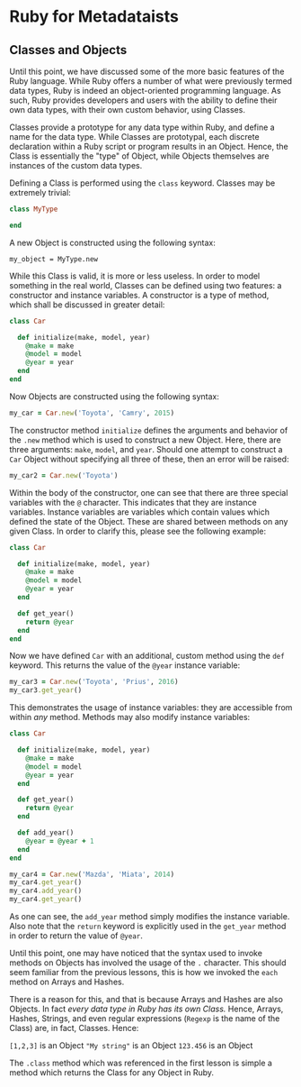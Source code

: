 # Ruby for Metadataists
## Classes and Objects

Until this point, we have discussed some of the more basic features of the Ruby
language.  While Ruby offers a number of what were previously termed data types,
Ruby is indeed an object-oriented programming language.  As such, Ruby provides
developers and users with the ability to define their own data types, with their
own custom behavior, using Classes.

Classes provide a prototype for any data type within Ruby, and define a name for
the data type.  While Classes are prototypal, each discrete declaration within 
a Ruby script or program results in an Object.  Hence, the Class is essentially
the "type" of Object, while Objects themselves are instances of the custom data
types.

Defining a Class is performed using the `class` keyword.  Classes may be
extremely trivial:

```ruby
class MyType

end
```

A new Object is constructed using the following syntax:

```
my_object = MyType.new
```

While this Class is valid, it is more or less useless.  In order to model
something in the real world, Classes can be defined using two features: a
constructor and instance variables.  A constructor is a type of method, which
shall be discussed in greater detail:

```ruby
class Car

  def initialize(make, model, year)
    @make = make
    @model = model
    @year = year
  end
end
```

Now Objects are constructed using the following syntax:

```ruby
my_car = Car.new('Toyota', 'Camry', 2015)
```

The constructor method `initialize` defines the arguments and behavior of the
`.new` method which is used to construct a new Object.  Here, there are three
arguments: `make`, `model`, and `year`.  Should one attempt to construct a `Car`
Object without specifying all three of these, then an error will be raised:

```ruby
my_car2 = Car.new('Toyota')
```

Within the body of the constructor, one can see that there are three special
variables with the `@` character.  This indicates that they are instance
variables.  Instance variables are variables which contain values which defined
the state of the Object.  These are shared between methods on any given Class.
In order to clarify this, please see the following example:

```ruby
class Car

  def initialize(make, model, year)
    @make = make
    @model = model
    @year = year
  end

  def get_year()
    return @year
  end
end
```

Now we have defined `Car` with an additional, custom method using the `def`
keyword.  This returns the value of the `@year` instance variable:

```ruby
my_car3 = Car.new('Toyota', 'Prius', 2016)
my_car3.get_year()
```

This demonstrates the usage of instance variables: they are accessible from
within *any* method.  Methods may also modify instance variables:

```ruby
class Car

  def initialize(make, model, year)
    @make = make
    @model = model
    @year = year
  end

  def get_year()
    return @year
  end

  def add_year()
    @year = @year + 1
  end
end
```

```ruby
my_car4 = Car.new('Mazda', 'Miata', 2014)
my_car4.get_year()
my_car4.add_year()
my_car4.get_year()
```

As one can see, the `add_year` method simply modifies the instance variable.
Also note that the `return` keyword is explicitly used in the `get_year` method
in order to return the value of `@year`.

Until this point, one may have noticed that the syntax used to invoke methods on
Objects has involved the usage of the `.` character.  This should seem familiar
from the previous lessons, this is how we invoked the `each` method on Arrays
and Hashes.

There is a reason for this, and that is because Arrays and Hashes are also
Objects.  In fact *every data type in Ruby has its own Class.*  Hence, Arrays,
Hashes, Strings, and even regular expressions (`Regexp` is the name of the
 Class) are, in fact, Classes.  Hence:

`[1,2,3]` is an Object
`"My string"` is an Object
`123.456` is an Object

The `.class` method which was referenced in the first lesson is simple a method
which returns the Class for any Object in Ruby.

